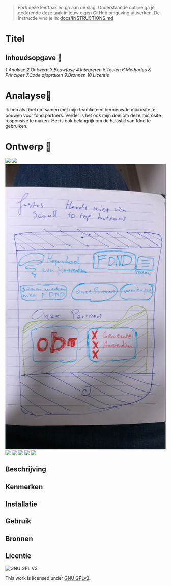 > _Fork_ deze leertaak en ga aan de slag. Onderstaande outline ga je gedurende deze taak in jouw eigen GitHub omgeving uitwerken. De instructie vind je in: [docs/INSTRUCTIONS.md](docs/INSTRUCTIONS.md)

# Titel
<!-- Geef je project een titel en schrijf in één zin wat het is -->
## Inhoudsopgave 📖
 *1.Analyse*
 *2.Ontwerp*
 *3.Bouwfase*
 *4.Integreren*
 *5.Testen*
 *6.Methodes & Principes*
 *7.Code afspraken*
 *9.Bronnen*
 *10.Licentie*
 

# Analayse🔎
Ik heb als doel om samen met mijn teamlid een hernieuwde microsite te bouwen voor fdnd.partners.
Verder is het ook mijn doel om deze microsite  responsive te maken.  Het is ook belangrijk om de huisstijl van fdnd te gebruiken.
 
 



# Ontwerp 🎨

 
<img src="/home/jeanroger/Documents/GitHub/the-startup-fdnd-partners/MicrosoftTeams-image (1).png">
<img src="/home/jeanroger/Documents/GitHub/the-startup-fdnd-partners/MicrosoftTeams-image (2).png">
<img src="MicrosoftTeams-image (3).png">
<img src="/home/jeanroger/Documents/GitHub/the-startup-fdnd-partners/MicrosoftTeams-image (4).png">
<img src="/home/jeanroger/Documents/GitHub/the-startup-fdnd-partners/MicrosoftTeams-image (5).png">
<img src="/home/jeanroger/Documents/GitHub/the-startup-fdnd-partners/MicrosoftTeams-image (6).png">
<img src="/home/jeanroger/Documents/GitHub/the-startup-fdnd-partners/MicrosoftTeams-image (7).png">
<img src="/home/jeanroger/Documents/GitHub/the-startup-fdnd-partners/MicrosoftTeams-image (8).png">

## Beschrijving
<!-- In de Beschrijving staat hoe je project er uit ziet, hoe het werkt en wat je er mee kan. -->
<!-- Voeg een mooie poster visual toe 📸 -->
<!-- Voeg een link toe naar Github Pages 🌐-->

## Kenmerken
<!-- Bij Kenmerken staat welke technieken zijn gebruikt en hoe. Wat is de HTML structuur? Wat zijn de belangrijkste dingen in CSS? Wat is er met Javascript gedaan en hoe? Misschien heb je een framwork of library gebruikt? -->

## Installatie

## Gebruik

## Bronnen

## Licentie

![GNU GPL V3](https://www.gnu.org/graphics/gplv3-127x51.png)

This work is licensed under [GNU GPLv3](./LICENSE).
